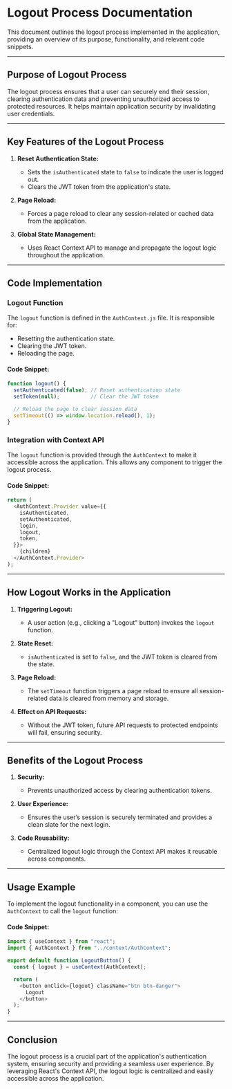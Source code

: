 # Logout Process Documentation

This document outlines the logout process implemented in the application, providing an overview of its purpose, functionality, and relevant code snippets.

---

## **Purpose of Logout Process**
The logout process ensures that a user can securely end their session, clearing authentication data and preventing unauthorized access to protected resources. It helps maintain application security by invalidating user credentials.

---

## **Key Features of the Logout Process**

1. **Reset Authentication State:**
   - Sets the `isAuthenticated` state to `false` to indicate the user is logged out.
   - Clears the JWT token from the application's state.

2. **Page Reload:**
   - Forces a page reload to clear any session-related or cached data from the application.

3. **Global State Management:**
   - Uses React Context API to manage and propagate the logout logic throughout the application.

---

## **Code Implementation**

### **Logout Function**
The `logout` function is defined in the `AuthContext.js` file. It is responsible for:
- Resetting the authentication state.
- Clearing the JWT token.
- Reloading the page.

#### Code Snippet:
```javascript
function logout() {
  setAuthenticated(false); // Reset authentication state
  setToken(null);          // Clear the JWT token

  // Reload the page to clear session data
  setTimeout(() => window.location.reload(), 1);
}
```

### **Integration with Context API**
The `logout` function is provided through the `AuthContext` to make it accessible across the application. This allows any component to trigger the logout process.

#### Code Snippet:
```javascript
return (
  <AuthContext.Provider value={{
    isAuthenticated,
    setAuthenticated,
    login,
    logout,
    token,
  }}>
    {children}
  </AuthContext.Provider>
);
```

---

## **How Logout Works in the Application**

1. **Triggering Logout:**
   - A user action (e.g., clicking a "Logout" button) invokes the `logout` function.

2. **State Reset:**
   - `isAuthenticated` is set to `false`, and the JWT token is cleared from the state.

3. **Page Reload:**
   - The `setTimeout` function triggers a page reload to ensure all session-related data is cleared from memory and storage.

4. **Effect on API Requests:**
   - Without the JWT token, future API requests to protected endpoints will fail, ensuring security.

---

## **Benefits of the Logout Process**

1. **Security:**
   - Prevents unauthorized access by clearing authentication tokens.

2. **User Experience:**
   - Ensures the user’s session is securely terminated and provides a clean slate for the next login.

3. **Code Reusability:**
   - Centralized logout logic through the Context API makes it reusable across components.

---

## **Usage Example**
To implement the logout functionality in a component, you can use the `AuthContext` to call the `logout` function:

#### Code Snippet:
```javascript
import { useContext } from "react";
import { AuthContext } from "../context/AuthContext";

export default function LogoutButton() {
  const { logout } = useContext(AuthContext);

  return (
    <button onClick={logout} className="btn btn-danger">
      Logout
    </button>
  );
}
```

---

## **Conclusion**
The logout process is a crucial part of the application's authentication system, ensuring security and providing a seamless user experience. By leveraging React's Context API, the logout logic is centralized and easily accessible across the application.

